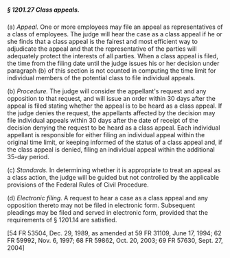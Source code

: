 ##### § 1201.27 Class appeals. #####

(a) *Appeal.* One or more employees may file an appeal as representatives of a class of employees. The judge will hear the case as a class appeal if he or she finds that a class appeal is the fairest and most efficient way to adjudicate the appeal and that the representative of the parties will adequately protect the interests of all parties. When a class appeal is filed, the time from the filing date until the judge issues his or her decision under paragraph (b) of this section is not counted in computing the time limit for individual members of the potential class to file individual appeals.

(b) *Procedure.* The judge will consider the appellant's request and any opposition to that request, and will issue an order within 30 days after the appeal is filed stating whether the appeal is to be heard as a class appeal. If the judge denies the request, the appellants affected by the decision may file individual appeals within 30 days after the date of receipt of the decision denying the request to be heard as a class appeal. Each individual appellant is responsible for either filing an individual appeal within the original time limit, or keeping informed of the status of a class appeal and, if the class appeal is denied, filing an individual appeal within the additional 35-day period.

(c) *Standards.* In determining whether it is appropriate to treat an appeal as a class action, the judge will be guided but not controlled by the applicable provisions of the Federal Rules of Civil Procedure.

(d) *Electronic filing.* A request to hear a case as a class appeal and any opposition thereto may not be filed in electronic form. Subsequent pleadings may be filed and served in electronic form, provided that the requirements of § 1201.14 are satisfied.

[54 FR 53504, Dec. 29, 1989, as amended at 59 FR 31109, June 17, 1994; 62 FR 59992, Nov. 6, 1997; 68 FR 59862, Oct. 20, 2003; 69 FR 57630, Sept. 27, 2004]